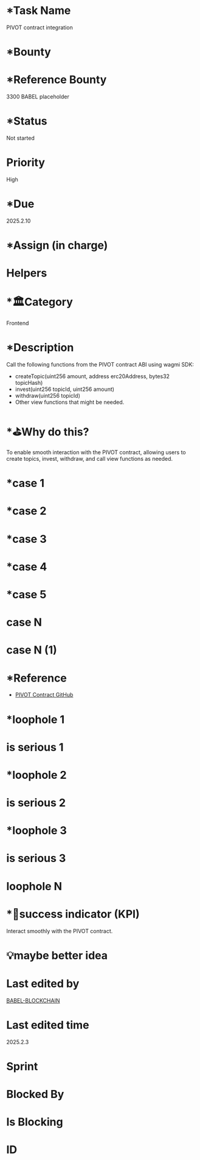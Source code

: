 # \*Task Name

PIVOT contract integration

# \*Bounty

# \*Reference Bounty

3300 BABEL placeholder

# \*Status

Not started

# Priority

High

# \*Due

2025.2.10

# \*Assign (in charge)

# Helpers

# \*🏛Category

Frontend

# \*Description

Call the following functions from the PIVOT contract ABI using wagmi SDK:

-   createTopic(uint256 amount, address erc20Address, bytes32 topicHash)
-   invest(uint256 topicId, uint256 amount)
-   withdraw(uint256 topicId)
-   Other view functions that might be needed.

# \*⛳️Why do this?

To enable smooth interaction with the PIVOT contract, allowing users to create topics, invest, withdraw, and call view functions as needed.

# \*case 1

# \*case 2

# \*case 3

# \*case 4

# \*case 5

# case N

# case N (1)

# \*Reference

-   [PIVOT Contract GitHub](https://github.com/BABEL-AGI-BLOCKCHAIN/PIVOT-Contract)

# \*loophole 1

# is serious 1

# \*loophole 2

# is serious 2

# \*loophole 3

# is serious 3

# loophole N

# \*🎯success indicator (KPI)

Interact smoothly with the PIVOT contract.

# 💡maybe better idea

# Last edited by

[BABEL-BLOCKCHAIN](https://github.com/BABEL-BLOCKCHAIN)

# Last edited time

2025.2.3

# Sprint

# Blocked By

# Is Blocking

# ID
